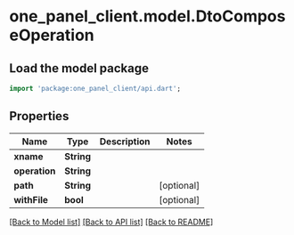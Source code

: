 # one_panel_client.model.DtoComposeOperation

## Load the model package
```dart
import 'package:one_panel_client/api.dart';
```

## Properties
Name | Type | Description | Notes
------------ | ------------- | ------------- | -------------
**xname** | **String** |  | 
**operation** | **String** |  | 
**path** | **String** |  | [optional] 
**withFile** | **bool** |  | [optional] 

[[Back to Model list]](../README.md#documentation-for-models) [[Back to API list]](../README.md#documentation-for-api-endpoints) [[Back to README]](../README.md)


